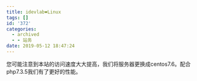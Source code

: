 ```yaml
---
title: idevlab❤Linux
tags: []
id: '372'
categories:
  - archived
  - - 站务
date: 2019-05-12 18:47:24
---
```


您可能注意到本站的访问速度大大提高，我们将服务器更换成centos7.6。配合php7.3.5我们有了更好的性能。